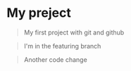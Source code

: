 # My preject

> My first project with git and github

> I'm in the featuring branch

> Another code change
